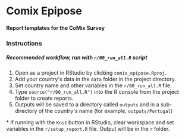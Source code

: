 # Comix Epipose

#### Report templates for the CoMix Survey

### Instructions 

##### Recommended workflow, run with `r/00_run_all.R` script

1. Open as a project in RStudio by clicking `comix_epipose.Rproj`.
2. Add your country's data in the `data` folder in the project directory.
3. Set country name and other variables in the `r/00_run_all.R` file. 
4. Type `source("r/00_run_all.R")` into the R console from the project folder to create reports.
5. Outputs will be saved to a directory called `outputs` and in a sub-directory of the country's name (for example, `outputs/Portugal`)

\* If running with the `Knit` button in RStudio, clear workspace and set variables in the `r/setup_report.R` file. Output will be in the `r` folder.